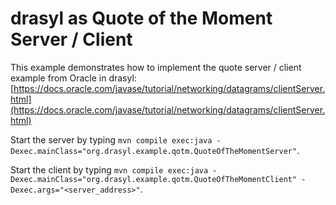 # drasyl as Quote of the Moment Server / Client

This example demonstrates how to implement the quote server / client example from Oracle in drasyl: [https://docs.oracle.com/javase/tutorial/networking/datagrams/clientServer.html](https://docs.oracle.com/javase/tutorial/networking/datagrams/clientServer.html)

Start the server by
typing `mvn compile exec:java -Dexec.mainClass="org.drasyl.example.qotm.QuoteOfTheMomentServer"`.

Start the client by
typing `mvn compile exec:java -Dexec.mainClass="org.drasyl.example.qotm.QuoteOfTheMomentClient" -Dexec.args="<server_address>"`.
